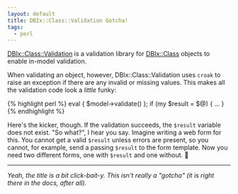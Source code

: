 ```yaml
---
layout: default
title: DBIx::Class::Validation Gotcha!
tags:
  - perl
---
```


[DBIx::Class::Validation](https://metacpan.org/pod/DBIx::Class::Validation) is
a validation library for [DBIx::Class](https://metacpan.org/pod/DBIx::Class)
objects to enable in-model validation.

When validating an object, however, DBIx::Class::Validation uses `croak` to
raise an exception if there are any invalid or missing values.  This makes all
the validation code look a *little* funky:

{% highlight perl %}
eval { $model->validate() };
if (my $result = $@) { ... }
{% endhighlight %}

Here's the kicker, though.  If the validation succeeds, the `$result` variable
does not exist.  "So what?", I hear you say.  Imagine writing a web form for
this.  You cannot get a valid `$result` unless errors are present, so you
cannot, for example, send a passing `$result` to the form template.  Now you
need two different forms, one with `$result` and one without.  🤢

---

*Yeah, the title is a bit click-bait-y.  This isn't really a "gotcha" (it is
right there in the docs, after all).*
